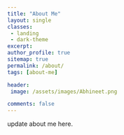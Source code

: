 ```yaml
---
title: "About Me"
layout: single
classes:
 - landing
 - dark-theme
excerpt:
author_profile: true
sitemap: true
permalink: /about/
tags: [about-me]

header:
 image: /assets/images/Abhineet.png

comments: false
---
```

update about me here.
